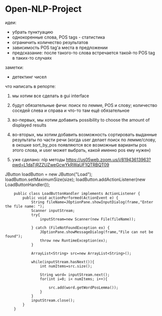 # Open-NLP-Project
идеи:
- убрать пунктуацию
- однокоренные слова, POS tags - статистика 
- ограничить количество результатов
- зависимость POS tag'a места в предложении
- предсказание: после такого-то слова встречается такой-то POS tag в таких-то случаях

заметки:
- детектинг чисел


что написать в репорте:

1. мы хотим все сделать в gui interface
2. будут обязательные фичи: поиск по лемме, POS и слову; количество соседей слева и справа и что-то там ещё обязательное
3. во-первых, мы хотим добавить possibility to choose the amount of displayed results
4. во-вторых, мы хотим добавить возможность сортировать выданные результаты по части речи (когда user делает поиск по лемме/слову, в окошке sort_by_pos появляются все возможные варианты pos этого слова, и user может выбрать, какой именно pos ему нужен)

5. уже сделано: nlp методы
https://us05web.zoom.us/j/81943613963?pwd=L1daTjRZZUZweGcwYkRWaUF1QTRBQT09



JButton loadButton = new JButton("Load");
        loadButton.setMaximumSize(size);
        loadButton.addActionListener(new LoadButtonHandler());

        public class LoadButtonHandler implements ActionListener {
            public void actionPerformed(ActionEvent e) {
                String fileName=JOptionPane.showInputDialog(frame,"Enter the file name: ");
                Scanner inputStream;
                try{
                    inputStream=new Scanner(new File(fileName));

                } catch (FileNotFoundException ex) {
                    JOptionPane.showMessageDialog(frame,"File can not be found");
                    throw new RuntimeException(ex);
                }

                ArrayList<String> src=new ArrayList<String>();

                while(inputStream.hasNext()){
                    int numItems=src.size();

                    String word= inputStream.next();
                    for(int i=0; i< numItems; i++){
                        
                        src.add(word.getWordPosLemma());
                    }
                }
                inputStream.close();
            }
        }
